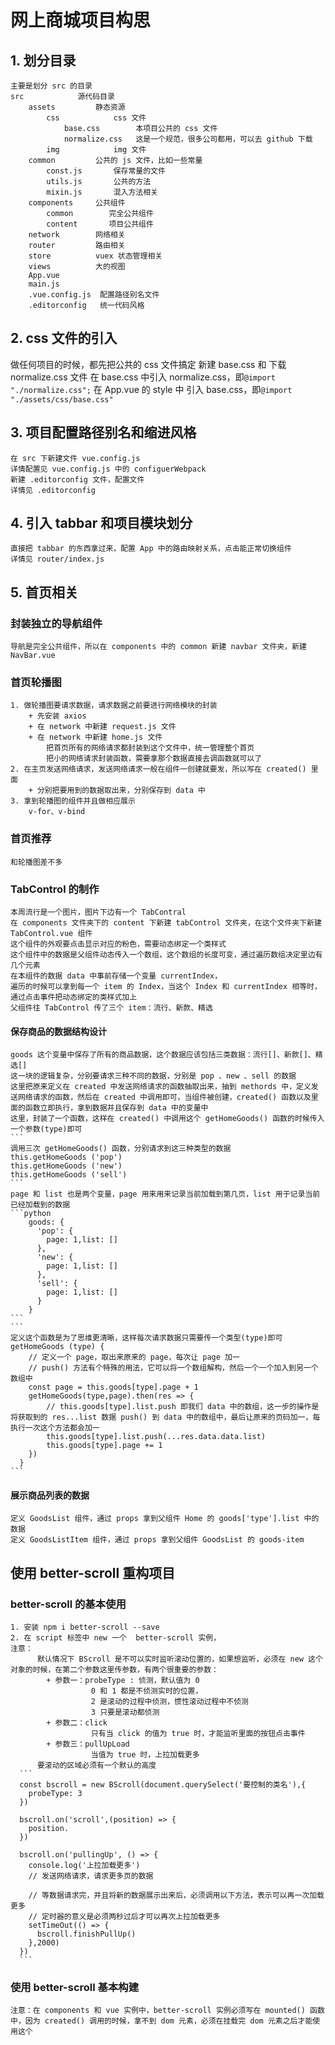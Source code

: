 # 网上商城项目构思

## 1. 划分目录

    主要是划分 src 的目录
    src            源代码目录
        assets         静态资源 
            css            css 文件
                base.css        本项目公共的 css 文件
                normalize.css   这是一个规范，很多公司都用，可以去 github 下载
            img            img 文件
        common         公共的 js 文件，比如一些常量
            const.js       保存常量的文件
            utils.js       公共的方法
            mixin.js       混入方法相关
        components     公共组件
            common        完全公共组件
            content       项目公共组件
        network        网络相关
        router         路由相关
        store          vuex 状态管理相关
        views          大的视图
        App.vue        
        main.js
        .vue.config.js  配置路径别名文件
        .editorconfig   统一代码风格

## 2. css 文件的引入

做任何项目的时候，都先把公共的 css 文件搞定
    新建 base.css 和 下载 normalize.css 文件
    在 base.css 中引入 normalize.css，即```@import "./normalize.css";```
    在 App.vue 的 style 中 引入 base.css，即```@import "./assets/css/base.css"```

## 3. 项目配置路径别名和缩进风格

    在 src 下新建文件 vue.config.js
    详情配置见 vue.config.js 中的 configuerWebpack
    新建 .editorconfig 文件，配置文件
    详情见 .editorconfig

## 4. 引入 tabbar 和项目模块划分

    直接把 tabbar 的东西拿过来，配置 App 中的路由映射关系，点击能正常切换组件
    详情见 router/index.js 

## 5. 首页相关

### 封装独立的导航组件

    导航是完全公共组件，所以在 components 中的 common 新建 navbar 文件夹，新建 NavBar.vue

### 首页轮播图

    1. 做轮播图要请求数据，请求数据之前要进行网络模块的封装
        + 先安装 axios
        + 在 network 中新建 request.js 文件
        + 在 network 中新建 home.js 文件
            把首页所有的网络请求都封装到这个文件中，统一管理整个首页
            把小的网络请求封装函数，需要拿那个数据直接去调函数就可以了
    2. 在主页发送网络请求，发送网络请求一般在组件一创建就要发，所以写在 created() 里面
        + 分别把要用到的数据取出来，分别保存到 data 中
    3. 拿到轮播图的组件并且做相应展示
        v-for、v-bind

### 首页推荐

    和轮播图差不多

### TabControl 的制作

    本周流行是一个图片，图片下边有一个 TabContral
    在 components 文件夹下的 content 下新建 tabControl 文件夹，在这个文件夹下新建 TabControl.vue 组件
    这个组件的外观要点击显示对应的粉色，需要动态绑定一个类样式
    这个组件中的数据是父组件动态传入一个数组，这个数组的长度可变，通过遍历数组决定里边有几个元素
    在本组件的数据 data 中事前存储一个变量 currentIndex，
    遍历的时候可以拿到每一个 item 的 Index，当这个 Index 和 currentIndex 相等时，通过点击事件把动态绑定的类样式加上
    父组件往 TabControl 传了三个 item：流行、新款、精选 

#### 保存商品的数据结构设计

    goods 这个变量中保存了所有的商品数据，这个数据应该包括三类数据：流行[]、新款[]、精选[]
    这一块的逻辑复杂，分别要请求三种不同的数据，分别是 pop 、new 、sell 的数据
    这里把原来定义在 created 中发送网络请求的函数抽取出来，抽到 methords 中，定义发送网络请求的函数，然后在 created 中调用即可，当组件被创建，created() 函数以及里面的函数立即执行，拿到数据并且保存到 data 中的变量中
    这里，封装了一个函数，这样在 created() 中调用这个 getHomeGoods() 函数的时候传入一个参数(type)即可
    ```
    调用三次 getHomeGoods() 函数，分别请求到这三种类型的数据
    this.getHomeGoods ('pop') 
    this.getHomeGoods ('new')
    this.getHomeGoods ('sell')
    ```
    page 和 list 也是两个变量，page 用来用来记录当前加载到第几页，list 用于记录当前已经加载到的数据
    ```python
        goods: {
          'pop': {
            page: 1,list: []
          },
          'new': {
            page: 1,list: []
          },
          'sell': {
            page: 1,list: []
          }
        }
    ```
    ```
    定义这个函数是为了思维更清晰，这样每次请求数据只需要传一个类型(type)即可
    getHomeGoods (type) {
        // 定义一个 page，取出来原来的 page，每次让 page 加一
        // push() 方法有个特殊的用法，它可以将一个数组解构，然后一个一个加入到另一个数组中
        const page = this.goods[type].page + 1
        getHomeGoods(type,page).then(res => {
            // this.goods[type].list.push 即我们 data 中的数组，这一步的操作是将获取到的 res...list 数据 push() 到 data 中的数组中，最后让原来的页码加一，每执行一次这个方法都会加一
            this.goods[type].list.push(...res.data.data.list)
            this.goods[type].page += 1
        })
      }
    ```

#### 展示商品列表的数据

    定义 GoodsList 组件，通过 props 拿到父组件 Home 的 goods['type'].list 中的数据
    定义 GoodsListItem 组件，通过 props 拿到父组件 GoodsList 的 goods-item

## 使用 better-scroll 重构项目

### better-scroll 的基本使用

    1. 安装 npm i better-scroll --save
    2. 在 script 标签中 new 一个  better-scroll 实例，
    注意：
          默认情况下 BScroll 是不可以实时监听滚动位置的，如果想监听，必须在 new 这个对象的时候，在第二个参数这里传参数，有两个很重要的参数：
            + 参数一：probeType : 侦测，默认值为 0
                      0 和 1 都是不侦测实时的位置，
                      2 是滚动的过程中侦测，惯性滚动过程中不侦测
                      3 只要是滚动都侦测
            + 参数二：click
                      只有当 click 的值为 true 时，才能监听里面的按钮点击事件
            + 参数三：pullUpLoad
                      当值为 true 时，上拉加载更多
          要滚动的区域必须有一个默认的高度
      ```
      const bscroll = new BScroll(document.querySelect('要控制的类名'),{
        probeType: 3 
      })

      bscroll.on('scroll',(position) => {
        position.
      })

      bscroll.on('pullingUp', () => {
        console.log('上拉加载更多')
        // 发送网络请求，请求更多页的数据

        // 等数据请求完，并且将新的数据展示出来后，必须调用以下方法，表示可以再一次加载更多
        // 定时器的意义是必须两秒过后才可以再次上拉加载更多 
        setTimeOut(() => {
          bscroll.finishPullUp()
        },2000)
      })
      ```

### 使用 better-scroll 基本构建

    注意：在 components 和 vue 实例中，better-scroll 实例必须写在 mounted() 函数中，因为 created() 调用的时候，拿不到 dom 元素，必须在挂载完 dom 元素之后才能使用这个
